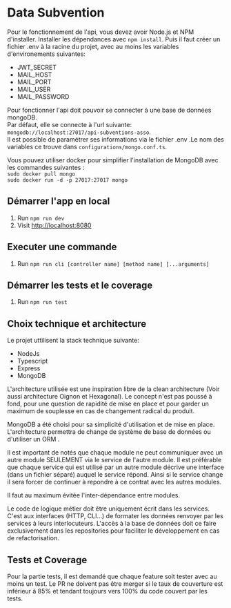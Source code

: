 # Data Subvention

Pour le fonctionnement de l'api, vous devez avoir Node.js et NPM d'installer.
Installer les dépendances avec `npm install`.
Puis il faut créer un fichier .env à la racine du projet, avec au moins les variables d'environements suivantes: 
- JWT_SECRET
- MAIL_HOST
- MAIL_PORT
- MAIL_USER
- MAIL_PASSWORD

Pour fonctionner l'api doit pouvoir se connecter à une base de données mongoDB.    
Par défaut, elle se connecte à l'url suivante: `mongodb://localhost:27017/api-subventions-asso`.    
Il est possible de paramétrer ses informations via le fichier .env .Le nom des variables ce trouve dans `configurations/mongo.conf.ts`.

Vous pouvez utiliser docker pour simplifier l'installation de MongoDB avec les commandes suivantes :   
`sudo docker pull mongo`   
`sudo docker run -d -p 27017:27017 mongo`   

## Démarrer l'app en local

1. Run `npm run dev`
2. Visit [http://localhost:8080](http://localhost:8080)

## Executer une commande

1. Run `npm run cli [controller name] [method name] [...arguments]`

## Démarrer les tests et le coverage

1. Run `npm run test`

## Choix technique et architecture

Le projet uttilisent la stack technique suivante:

* NodeJs
* Typescript
* Express
* MongoDB

L'architecture utilisée est une inspiration libre de la clean architecture (Voir aussi architecture Oignon et Hexagonal). Le concept n'est pas poussé à fond, pour une question de rapidité de mise en place et pour garder un maximum de souplesse en cas de changement radical du produit.

MongoDB a été choisi pour sa simplicité d'utilisation et de mise en place. L'architecture permettra de change de système de base de données ou d'utiliser un ORM .

Il est important de notés que chaque module ne peut communiquer avec un autre module SEULEMENT via le service de l'autre module. Il est préférable que chaque service qui est utilisé par un autre module décrive une interface (dans un fichier séparé) auquel le service répond. Ainsi si le service change il sera forcer de continuer à repondre à ce contrat avec les autres modules.

Il faut au maximum évitée l'inter-dépendance entre modules.

Le code de logique métier doit être uniquement écrit dans les services. C'est aux interfaces (HTTP, CLI…) de formater les données renvoyer par les services à leurs interlocuteurs. L'accès à la base de données doit ce faire exclusivement dans les repositories pour faciliter le développement en cas de refactorisation.

## Tests et Coverage

Pour la partie tests, il est demandé que chaque feature soit tester avec au moins un test.
Le PR ne doivent pas être merger si le taux de couverture est inférieur à 85% et tendant toujours vers 100% du code couvert par les tests.
